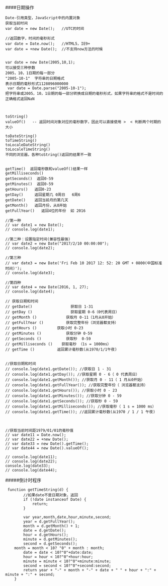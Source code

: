 ####日期操作



    Date-引用类型，JavaScript中的内置对象
    获取当前时间
    var date = new Date();   //UTC的时间

    //返回数字，时间的毫秒形式
    var date = Date.now();   //HTML5，IE9+
    var date = +new Date();  //不支持now方法的时候


    var date = new Date(2005,10,1); 
    可以接受三种参数
    2005，10，1日期的每一部分
    "2005-10-1"  字符串的日期格式
    表示日期的毫秒形式1128096000000
     var date = Date.parse("2005-10-1");
    把字符串或2005，10，1日期的每一部分转换成日期的毫秒形式，如果字符串的格式不是时间的正确格式返回NaN


    
    toString()
    valueOf()   -- 返回时间对象对应的毫秒数字，因此可以直接使用 >  < 判断两个时期的大小

    toDateString()
    toTimeString()
    toLocaleDateString()
    toLocaleTimeString()
    不同的浏览器，各种toString()返回的结果不一致


    getTime()  返回毫秒数和valueOf()结果一样
    getMilliseconds() 
    getSeconds()  返回0-59
    getMinutes()  返回0-59
    getHours()   返回0-23
    getDay()     返回星期几 0周日   6周6
    getDate()    返回当前月的第几天
    getMonth()   返回月份，从0开始
    getFullYear()   返回4位的年份  如 2016

    //第一种
    // var date1 = new Date();
    // console.log(date1);

    //第二种：设置指定时间(兼容性最强)
    // var date2 = new Date("2017/2/10 00:00:00");
    // console.log(date2);

    //第三种
    // var date3 = new Date('Fri Feb 10 2017 12: 52: 20 GMT + 0800(中国标准时间)');
    // console.log(date3);

    //第四种
    // var date4 = new Date(2016, 1, 27);
    // console.log(date4);

    // 获取日期和时间
    // getDate()                 获取日 1-31
    // getDay ()                 获取星期 0-6（0代表周日）
    // getMonth ()             获取月 0-11（1月从0开始）
    // getFullYear ()	       获取完整年份（浏览器都支持）
    // getHours ()	       获取小时 0-23
    // getMinutes ()	       获取分钟 0-59
    // getSeconds ()	       获取秒  0-59
    // getMilliseconds ()    获取毫秒 （1s = 1000ms）
    // getTime ()	       返回累计毫秒数(从1970/1/1午夜)


    //获取日期和时间
    // console.log(date1.getDate()); //获取日 1 - 31
    // console.log(date1.getDay()); //获取星期 0 - 6（ 0 代表周日）
    // console.log(date1.getMonth()); //获取月 0 - 11（ 1 月从0开始）
    // console.log(date1.getFullYear()); //获取完整年份（ 浏览器都支持）
    // console.log(date1.getHours()); //获取小时 0 - 23
    // console.log(date1.getMinutes()); //获取分钟 0 - 59
    // console.log(date1.getSeconds()); //获取秒 0 - 59
    // console.log(date1.getMilliseconds()); //获取毫秒（ 1 s = 1000 ms）
    // console.log(date1.getTime()); //返回累计毫秒数(从1970 / 1 / 1 午夜)



    //获取当前时间距1979/01/01的毫秒值
    // var date11 = Date.now();
    // var date22 = +new Date();
    // var date33 = new Date().getTime();
    // var date44 = new Date().valueOf();

    // console.log(date11);
    // console.log(date22);
    console.log(date33);
    // console.log(date44);



#####倒计时程序
    
     function getTimeString(d) {
            //如果date不是日期对象，返回
            if (!date instanceof Date) {
                return;
            }

            var year,month,date,hour,minute,second;
            year = d.getFullYear();
            month = d.getMonth() + 1;
            date = d.getDate();
            hour = d.getHours();
            minute = d.getMinutes();
            second = d.getSeconds();
		month = month < 10? "0" + month : month;
            date = date < 10?"0"+date:date;
            hour = hour < 10?"0"+hour:hour;
            minute = minute < 10?"0"+minute:minute;
            second = second < 10?"0"+second:second;
            return year + "-" + month + "-" + date + " " + hour + ":" + minute + ":" + second;
        }



